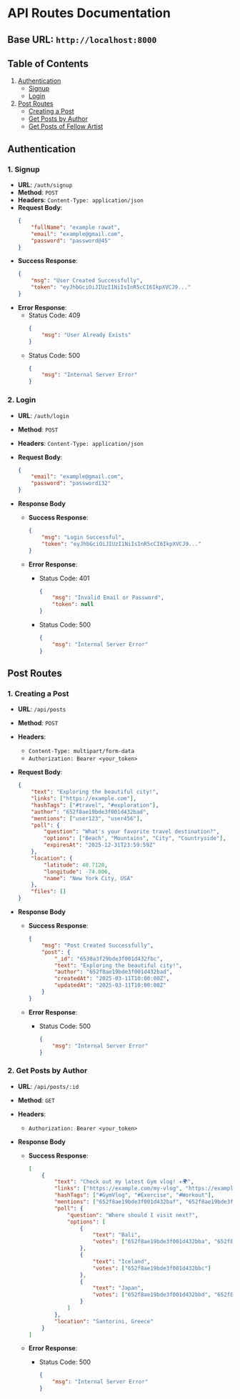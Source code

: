 # API Routes Documentation

## Base URL: `http://localhost:8000`

## Table of Contents

1. [Authentication](#authentication)
    - [Signup](#1-signup)
    - [Login](#2-login)
2. [Post Routes](#post-routes)
    - [Creating a Post](#1-creating-a-post)
    - [Get Posts by Author](#2-get-posts-by-author)
    - [Get Posts of Fellow Artist](#get-posts-of-fellow-artist)

## Authentication

### 1. Signup

- **URL**: `/auth/signup`
- **Method**: `POST`
- **Headers**: `Content-Type: application/json`
- **Request Body**:
    ```json
    {
        "fullName": "example rawat",
        "email": "example@gmail.com",
        "password": "password@45"
    }
    ```
- **Success Response**:
    ```json
    {
        "msg": "User Created Successfully",
        "token": "eyJhbGciOiJIUzI1NiIsInR5cCI6IkpXVCJ9..."
    }
    ```
- **Error Response**:
    - Status Code: 409
        ```json
        {
            "msg": "User Already Exists"
        }
        ```
    - Status Code: 500
        ```json
        {
            "msg": "Internal Server Error"
        }
        ```

### 2. Login

- **URL**: `/auth/login`
- **Method**: `POST`
- **Headers**: `Content-Type: application/json`
- **Request Body**:
    ```json
    {
        "email": "example@gmail.com",
        "password": "password132"
    }
    ```
- **Response Body**

    - **Success Response**:

        ```json
        {
            "msg": "Login Successful",
            "token": "eyJhbGciOiJIUzI1NiIsInR5cCI6IkpXVCJ9..."
        }
        ```

    - **Error Response**:

        - Status Code: 401

            ```json
            {
                "msg": "Invalid Email or Password",
                "token": null
            }
            ```

        - Status Code: 500
            ```json
            {
                "msg": "Internal Server Error"
            }
            ```

## Post Routes

### 1. Creating a Post

- **URL**: `/api/posts`
- **Method**: `POST`
- **Headers**:
    - `Content-Type: multipart/form-data`
    - `Authorization: Bearer <your_token>`
- **Request Body**:

    ```json
    {
        "text": "Exploring the beautiful city!",
        "links": ["https://example.com"],
        "hashTags": ["#travel", "#exploration"],
        "author": "652f8ae19bde3f001d432bad",
        "mentions": ["user123", "user456"],
        "poll": {
            "question": "What's your favorite travel destination?",
            "options": ["Beach", "Mountains", "City", "Countryside"],
            "expiresAt": "2025-12-31T23:59:59Z"
        },
        "location": {
            "latitude": 40.7128,
            "longitude": -74.006,
            "name": "New York City, USA"
        },
        "files": []
    }
    ```

- **Response Body**

    - **Success Response**:

        ```json
        {
            "msg": "Post Created Successfully",
            "post": {
                "_id": "6530a3f29bde3f001d432fbc",
                "text": "Exploring the beautiful city!",
                "author": "652f8ae19bde3f001d432bad",
                "createdAt": "2025-03-11T10:00:00Z",
                "updatedAt": "2025-03-11T10:00:00Z"
            }
        }
        ```

    - **Error Response**:
        - Status Code: 500
            ```json
            {
                "msg": "Internal Server Error"
            }
            ```

### 2. Get Posts by Author

- **URL**: `/api/posts/:id`
- **Method**: `GET`
- **Headers**:
    - `Authorization: Bearer <your_token>`
- **Response Body**

    - **Success Response**:

        ```json
        [
            {
                "text": "Check out my latest Gym vlog! ✈️🌍",
                "links": ["https://example.com/my-vlog", "https://example.com/travel-tips"],
                "hashTags": ["#GymVlog", "#Exercise", "#Workout"],
                "mentions": ["652f8ae19bde3f001d432baf", "652f8ae19bde3f001d432bb0"],
                "poll": {
                    "question": "Where should I visit next?",
                    "options": [
                        {
                            "text": "Bali",
                            "votes": ["652f8ae19bde3f001d432bba", "652f8ae19bde3f001d432bbb"]
                        },
                        {
                            "text": "Iceland",
                            "votes": ["652f8ae19bde3f001d432bbc"]
                        },
                        {
                            "text": "Japan",
                            "votes": ["652f8ae19bde3f001d432bbd", "652f8ae19bde3f001d432bbe"]
                        }
                    ]
                },
                "location": "Santorini, Greece"
            }
        ]
        ```

    - **Error Response**:
        - Status Code: 500
            ```json
            {
                "msg": "Internal Server Error"
            }
            ```
